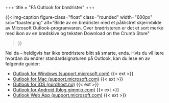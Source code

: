 +++
title = "Få Outlook for brødrister"
+++

{{< img-caption
  figure-class="float"
    class="rounded"
    width="600px"
    src="toaster.png"
    alt="Bilde av en brødrister med et påklistret skjermbilde av Microsoft Outlook-programvaren. Over brødristeren er det et sort merke med ikon av en brødskive og teksten Download on the Crumb Store"
>}}

Nei da – heldigvis har ikke brødristere blitt så smarte, enda. 
Hvis du vil lære hvordan du endrer standardsignaturen på Outlook,
kan du lese en av følgende guider:

- [Outlook for Windows (support.microsoft.com)][windows] {{< ext >}}
- [Outlook for Mac (support.microsoft.com)][mac] {{< ext >}}
- [Outlook for iOS (nordhost.no)][ios] {{< ext >}}
- [Outlook for Android (blog.gimmio.com)][android] {{< ext >}}
- [Outlook Web App (support.microsoft.com)][webapp] {{< ext >}}

[windows]: https://support.microsoft.com/nb-no/office/endre-e-postsignaturen-86597769-e4df-4320-b219-39d6e1a9e87b
[mac]: https://support.microsoft.com/nb-no/office/endre-eller-oppdatere-en-e-postsignatur-i-outlook-for-mac-d302cc7d-a269-4e3e-b3f1-5fc12e7d17a9
[ios]: https://nordhost.no/index.php?rp=%2Fknowledgebase%2F275%2FiOS-Legge-til-egen-signatur-i-Outlook-for-iOS..html&language=norwegian
[android]: https://blog.gimm.io/add-email-signature-outlook-app-android/
[webapp]: https://support.microsoft.com/nb-no/office/opprette-og-legge-til-en-e-postsignatur-i-outlook-web-app-0f230564-11b9-4239-83de-f10cbe4dfdfc
